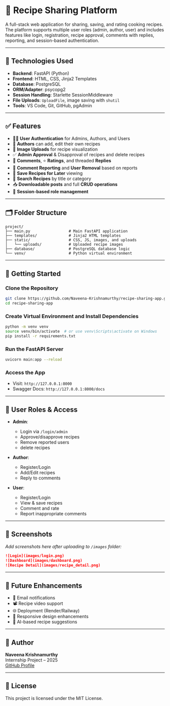
# 🍲 Recipe Sharing Platform

A full-stack web application for sharing, saving, and rating cooking recipes. The platform supports multiple user roles (admin, author, user) and includes features like login, registration, recipe approval, comments with replies, reporting, and session-based authentication.

---

## 🔧 Technologies Used

- **Backend**: FastAPI (Python)
- **Frontend**: HTML, CSS, Jinja2 Templates
- **Database**: PostgreSQL
- **ORM/Adapter**: psycopg2
- **Session Handling**: Starlette SessionMiddleware
- **File Uploads**: `UploadFile`, image saving with `shutil`
- **Tools**: VS Code, Git, GitHub, pgAdmin

---

## ✅ Features

- 🧑‍💻 **User Authentication** for Admins, Authors, and Users
- 📝 **Authors** can add, edit their own recipes
- 📂 **Image Uploads** for recipe visualization
- ✅ **Admin Approval** & Disapproval of recipes and delete recipes
- 💬 **Comments**, ⭐ **Ratings**, and threaded **Replies**
- 🛑 **Comment Reporting** and **User Removal** based on reports
- 💾 **Save Recipes for Later** viewing
- 🔎 **Search Recipes** by title or category
- 📥 **Downloadable posts** and full **CRUD operations**
- 🔐 **Session-based role management**

---

## 🗂 Folder Structure

```
project/
├── main.py                 # Main FastAPI application
├── templates/              # Jinja2 HTML templates
├── static/                 # CSS, JS, images, and uploads
│   └── uploads/            # Uploaded recipe images
├── database/               # PostgreSQL database logic
└── venv/                   # Python virtual environment
```

---

## 🚀 Getting Started

### Clone the Repository
```bash
git clone https://github.com/Naveena-Krishnamurthy/recipe-sharing-app.git
cd recipe-sharing-app
```

### Create Virtual Environment and Install Dependencies
```bash
python -m venv venv
source venv/bin/activate  # or use venv\Scripts\activate on Windows
pip install -r requirements.txt
```

### Run the FastAPI Server
```bash
uvicorn main:app --reload
```

### Access the App
- Visit: `http://127.0.0.1:8000`
- Swagger Docs: `http://127.0.0.1:8000/docs`

---

## 👥 User Roles & Access

- **Admin**:
  - Login via `/login/admin`
  - Approve/disapprove recipes
  - Remove reported users
  - delete recipes

- **Author**:
  - Register/Login
  - Add/Edit recipes
  - Reply to comments

- **User**:
  - Register/Login
  - View & save recipes
  - Comment and rate
  - Report inappropriate comments

---

## 📸 Screenshots

_Add screenshots here after uploading to `/images` folder:_

```markdown
![Login](images/login.png)
![Dashboard](images/dashboard.png)
![Recipe Detail](images/recipe_detail.png)
```

---

## 📌 Future Enhancements

- 🔔 Email notifications
- 📽 Recipe video support
- 🌐 Deployment (Render/Railway)
- 📱 Responsive design enhancements
- 🧠 AI-based recipe suggestions

---

## 🙋 Author

**Naveena Krishnamurthy**  
Internship Project – 2025  
[GitHub Profile](https://github.com/Naveena-Krishnamurthy)

---

## 📃 License

This project is licensed under the MIT License.

